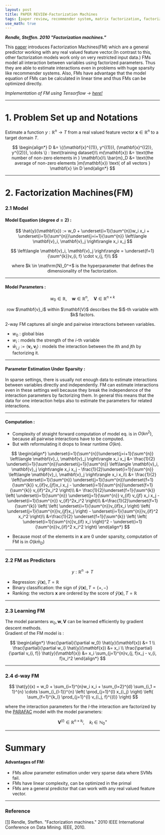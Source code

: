 ```yaml
---
layout: post
title: PAPER REVIEW-Factorization Machines
tags: [paper review, recommender system, matrix factorization, factorization machine]
use_math: true
---
```


***Rendle, Steffen. 2010 "Factorization machines."***  

This [paper](https://ieeexplore.ieee.org/stamp/stamp.jsp?arnumber=5694074&casa_token=iTXf467ebBkAAAAA:ucq_oZrtnr-1UuHTjZ9LrRwraw9iOjXmaAMWuBqTrHEAzDMxao1Mv-TTqf7m0flmNdpUppByN4Q) introduces Factorization Machines(FM) which are a general predictor working with any real valued feature vector.(In contrast to this, other factorization models work only on very restricted input data.)  FMs model all interaction between variables using factorized parameters. Thus they are able to estimate interactions even in problems with huge sparsity like recommender systems. Also, FMs have advantage that the model equation of FMs can be calculated in linear time and thus FMs can be optimized directly.  

*Implementation of FM using Tensorflow -> [here!](https://github.com/ddoeunn/recommender-system-implementation)*

---
# **1. Problem Set up and Notations**
Estimate a function $y : \mathbb{R}^n \rightarrow T$ from  a real valued feature vector $\mathbf{x} \in \mathbb{R}^n$ to a target domain $T$.

$$
\begin{align*}
D &= \{(\mathbf{x}^{(1)}, y^{(1)}), (\mathbf{x}^{(2)}, y^{(2)}), \cdots \} : \text{training dataset}\\
m(\mathbf{x}) &= \text{the number of non-zero elements in } \mathbf{x}\\
\bar{m}_D &= \text{the average of non-zero elements }m(\mathbf{x}) \text{ of all vectors } \mathbf{x} \in D
\end{align*}
$$

---
# **2. Factorization Machines(FM)**
### 2.1 Model
#### Model Equation (degree $d=2$) :  

$$
\hat{y}(\mathbf{x}) := w_0 + \underset{i=1}{\sum^{n}}w_i x_i +
\underset{i=1}{\sum^{n}}\underset{j=i+1}{\sum^{n}} \left\langle \mathbf{v}_i, \mathbf{v}_j \right\rangle x_i x_j
$$

$$
\left\langle \mathbf{v}_i, \mathbf{v}_j \right\rangle =
\underset{f=1}{\sum^{k}}v_{i, f} \cdot v_{j, f}\\
$$

<p align="center">
where $k \in \mathrm{N}_0^+$  is the hyperparameter that defines the dimensionality of the factorization.
</p>

---
#### Model Parameters :  

$$
w_0 \in \mathbb{R}, \quad \mathbf{w} \in \mathbb{R}^n, \quad \mathbf{V} \in \mathbb{R}^{n \times k}
$$

<p align="center">
row  $\mathbf{v}_i$ within $\mathbf{V}$ describes the $i$-th variable with $k$ factors.  
</p>

2-way FM captures all single and pairwise interactions between variables.  
* $w_0$ : global bias
* $w_i$ : models the strength of the $i$-th variable
* $\hat{w}_{i, j} := \left\langle \mathbf{v}_i, \mathbf{v}_j \right\rangle$ : models the interaction between the $i$th and $j$th by factorizing it.

---
#### Parameter Estimation Under Sparsity :  
In sparse settings, there is usually not enough data to estimate interactions between variables directly and independently. FM can estimate interactions even in these settings well because they break the independence of the interaction parameters by factorizing them. In general this means that the data for one interaction helps also to estimate the parameters for related interactions.

---
#### Computation :  
* Complexity of straight forward computation of model eq. is in $O(kn^2)$, because all pairwise interactions have to be computed.
* But with reformulating it drops to linear runtime $O(kn)$.  

$$
\begin{align*}
\underset{i=1}{\sum^{n}}\underset{j=i+1}{\sum^{n}} \left\langle  \mathbf{v}_i, \mathbf{v}_j \right\rangle x_i x_j
&= \frac{1}{2} \underset{i=1}{\sum^{n}}\underset{j=1}{\sum^{n}} \left\langle  \mathbf{v}_i, \mathbf{v}_j \right\rangle x_i x_j - \frac{1}{2}\underset{i=1}{\sum^{n}} \left\langle  \mathbf{v}_i, \mathbf{v}_j \right\rangle x_i x_i\\
&= \frac{1}{2} \left(\underset{i=1}{\sum^{n}} \underset{j=1}{\sum^{n}}\underset{f=1}{\sum^{k}} v_{if}v_{jf}x_i x_j - \underset{i=1}{\sum^{n}}\underset{f=1}{\sum^{k}} v_{if}^2x_i^2 \right)\\
&= \frac{1}{2}\underset{f=1}{\sum^{k}} \left( \underset{i=1}{\sum^{n}} \underset{j=1}{\sum^{n}} v_{if} v_{jf} x_i x_j - \underset{i=1}{\sum^{n}} v_{if}^2x_i^2 \right)\\
&=\frac{1}{2}\underset{f=1}{\sum^{k}} \left( \left( \underset{i=1}{\sum^{n}}v_{if}x_i \right)  \left( \underset{j=1}{\sum^{n}}v_{jf}x_j \right) - \underset{i=1}{\sum^{n}}v_{if}^2 x_i^2 \right)\\
&=\frac{1}{2} \underset{f=1}{\sum^{k}} \left( \left( \underset{i=1}{\sum^{n}}v_{if} x_i \right)^2 - \underset{i=1}{\sum^{n}}v_{if}^2 x_i^2  \right)
\end{align*}
$$

* Because most of the elements in $\mathbf{x}$ are 0 under sparsity, computation of FM is in $O(k \bar{m}_D)$  

---
### 2.2 FM as Predictors

$$
y : \mathbb{R}^n \rightarrow T
$$

* Regression: $\hat{y}(\mathbf{x}), T=\mathbb{R}$
* Binary classification: the sign of $\hat{y}(\mathbf{x}), T = \{+, -\}$
* Ranking: the vectors $\mathbf{x}$ are ordered by the score of $\hat{y}(\mathbf{x}), T=\mathbb{R}$

---
### 2.3 Learning FM
The model paramters $w_0, \mathbf{w}, \mathbf{V}$ can be learned efficiently by gradient descent methods.  
Gradient of the FM model is :

$$
\begin{align*}
\frac{\partial}{\partial w_0} \hat{y}(\mathbf{x}) &= 1 \\
\frac{\partial}{\partial w_i} \hat{y}(\mathbf{x}) &= x_i \\
\frac{\partial}{\partial v_{i, f}} \hat{y}(\mathbf{x}) &= x_i \sum_{j=1}^{n}v_{j, f}x_j - v_{i, f}x_i^2
\end{align*}
$$

---
### 2.4 d-way FM

$$
\hat{y}(x) = w_0 + \sum_{i=1}^{n}w_i x_i +
\sum_{l=2}^{d} \sum_{i_1 = 1}^{n} \cdots \sum_{i_{l-1}}^{n}
\left( \prod_{j=1}^{l} x_{i_j} \right)
\left( \sum_{f=1}^{k_l} \prod_{j=1}^{l} v_{i_j, f}^{(l)}  \right)
$$

where the interaction parameters for the $l$-the interaction are factorized by the [PARAFAC](https://www.psychology.uwo.ca/faculty/harshman/wpppfac0.pdf) model with the model parameters:

$$
\mathbf{V}^{(l)} \in \mathbb{R}^{n \times k_l}, \quad k_l \in \mathbb{N}_0^+
$$

---
# **Summary**
#### Advantages of FM:  
* FMs allow parameter estimation under very sparse data where SVMs fail.
* FMs have linear complexity, can be optimized in the primal
* FMs are a general predictor that can work with any real valued feature vector.


---
### Reference
[[1]](https://ieeexplore.ieee.org/stamp/stamp.jsp?arnumber=5694074&casa_token=iTXf467ebBkAAAAA:ucq_oZrtnr-1UuHTjZ9LrRwraw9iOjXmaAMWuBqTrHEAzDMxao1Mv-TTqf7m0flmNdpUppByN4Q) Rendle, Steffen. "Factorization machines." 2010 IEEE International Conference on Data Mining. IEEE, 2010.

